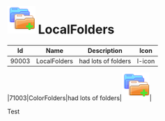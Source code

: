 # ![LocalFolders icon](scripts/90003-localfolder/src/chrome/skin/classic/LocalFolders-64px.png "LocalFolders")  LocalFolders

|Id | Name | Description | Icon|
|---|---|---|---|
|90003 | LocalFolders | had lots of folders | l-icon|


|71003|ColorFolders|had lots of folders|![LocalFolders icon](scripts/90003-localfolder/src/chrome/skin/classic/LocalFolders-64px.png)|

Test